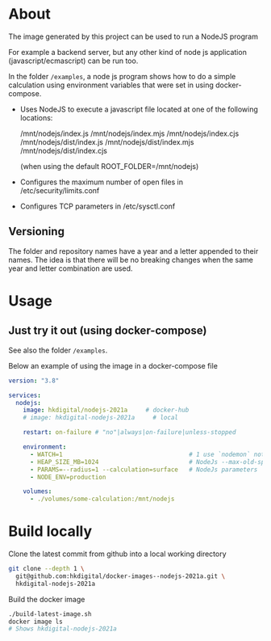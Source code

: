 
# About

The image generated by this project can be used to run a NodeJS program

For example a backend server, but any other kind of node js application (javascript/ecmascript) can be run too.

In the folder `/examples`, a node js program shows how to do a simple calculation using environment variables that were set in using docker-compose.

- Uses NodeJS to execute a javascript file located at one of the following 
  locations:

   /mnt/nodejs/index.js
   /mnt/nodejs/index.mjs
   /mnt/nodejs/index.cjs
   /mnt/nodejs/dist/index.js
   /mnt/nodejs/dist/index.mjs
   /mnt/nodejs/dist/index.cjs

   (when using the default ROOT_FOLDER=/mnt/nodejs)

- Configures the maximum number of open files in /etc/security/limits.conf
- Configures TCP parameters in /etc/sysctl.conf

## Versioning

The folder and repository names have a year and a letter appended to their names. The idea is that there will be no breaking changes when the same year and letter combination are used.

# Usage

## Just try it out (using docker-compose)

See also the folder `/examples`.

Below an example of using the image in a docker-compose file

```yaml
version: "3.8"

services:
  nodejs:
    image: hkdigital/nodejs-2021a     # docker-hub
    # image: hkdigital-nodejs-2021a     # local    

    restart: on-failure # "no"|always|on-failure|unless-stopped

    environment:
      - WATCH=1                                   # 1 use `nodemon` not `node`
      - HEAP_SIZE_MB=1024                         # NodeJs --max-old-space-size
      - PARAMS=--radius=1 --calculation=surface   # NodeJs parameters
      - NODE_ENV=production

    volumes:
      - ./volumes/some-calculation:/mnt/nodejs
```

# Build locally

Clone the latest commit from github into a local working directory

```bash
git clone --depth 1 \
  git@github.com:hkdigital/docker-images--nodejs-2021a.git \
  hkdigital-nodejs-2021a
```

Build the docker image

```bash
./build-latest-image.sh
docker image ls
# Shows hkdigital-nodejs-2021a
```
